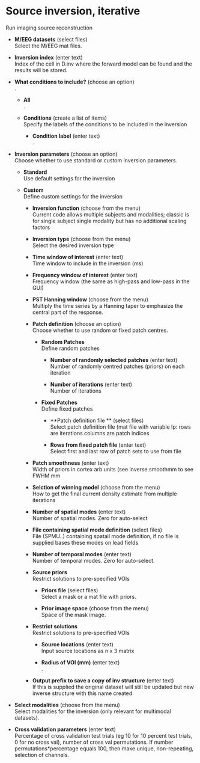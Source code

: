 # Source inversion, iterative  
Run imaging source reconstruction   

* **M/EEG datasets** (select files)  
Select the M/EEG mat files.   

* **Inversion index** (enter text)  
Index of the cell in D.inv where the forward model can be found and the results will be stored.   

* **What conditions to include?** (choose an option)  
.   

    * **All**   
    .   

    * **Conditions** (create a list of items)  
    Specify the labels of the conditions to be included in the inversion   

        * **Condition label** (enter text)  
        .   

* **Inversion parameters** (choose an option)  
Choose whether to use standard or custom inversion parameters.   

    * **Standard**   
    Use default settings for the inversion   

    * **Custom**   
    Define custom settings for the inversion   

        * **Inversion function** (choose from the menu)  
        Current code allows multiple subjects and modalities; classic is for single subject single modality but has no additional scaling factors   

        * **Inversion type** (choose from the menu)  
        Select the desired inversion type   

        * **Time window of interest** (enter text)  
        Time window to include in the inversion (ms)   

        * **Frequency window of interest** (enter text)  
        Frequency window (the same as high-pass and low-pass in the GUI)   

        * **PST Hanning window** (choose from the menu)  
        Multiply the time series by a Hanning taper to emphasize the central part of the response.   

        * **Patch definition** (choose an option)  
        Choose whether to use random or fixed patch centres.   

            * **Random Patches**   
            Define random patches   

                * **Number of randomly selected patches** (enter text)  
                Number of randomly centred patches (priors) on each iteration   

                * **Number of iterations** (enter text)  
                Number of iterations   

            * **Fixed Patches**   
            Define fixed patches   

                * **Patch definition file ** (select files)  
                Select patch definition file (mat file with variable Ip: rows are iterations columns are patch indices    

                * **Rows from fixed patch file** (enter text)  
                Select first and last row of patch sets to use from file   

        * **Patch smoothness** (enter text)  
        Width of priors in cortex arb units (see inverse.smoothmm to see FWHM mm   

        * **Selction of winning model** (choose from the menu)  
        How to get the final current density estimate from multiple iterations   

        * **Number of spatial modes** (enter text)  
        Number of spatial modes. Zero for auto-select   

        * **File containing spatial mode definition** (select files)  
        File (SPMU..) containing spatail mode definition, if no file is supplied bases these modes on lead fields   

        * **Number of temporal modes** (enter text)  
        Number of temporal modes. Zero for auto-select.   

        * **Source priors**   
        Restrict solutions to pre-specified VOIs   

            * **Priors file** (select files)  
            Select a mask or a mat file with priors.   

            * **Prior image space** (choose from the menu)  
            Space of the mask image.   

        * **Restrict solutions**   
        Restrict solutions to pre-specified VOIs   

            * **Source locations** (enter text)  
            Input source locations as n x 3 matrix   

            * **Radius of VOI (mm)** (enter text)  
            .   

        * **Output prefix to save a copy of inv structure** (enter text)  
        If this is supplied the original dataset will still be updated but new inverse structure with this name created   

* **Select modalities** (choose from the menu)  
Select modalities for the inversion (only relevant for multimodal datasets).   

* **Cross validation parameters** (enter text)  
Percentage of cross validation test trials (eg 10 for 10 percent test trials, 0 for no cross val), number of cross val permutations. If number permutations*percentage equals 100, then make unique, non-repeating, selection of channels.   
